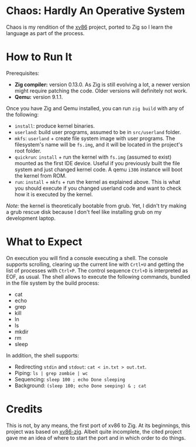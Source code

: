 # Chaos: Hardly An Operative System
Chaos is my rendition of the [xv86](https://github.com/mit-pdos/xv6-public) project, ported to Zig so I learn the language as part of the process.

# How to Run It
Prerequisites:

  * **Zig compiler:** version 0.13.0. As Zig is still evolving a lot, a newer version might require patching the code. Older versions will definitely not work.
  * **Qemu:** version 9.1.1.

Once you have Zig and Qemu installed, you can run `zig build` with any of the following:

  * `install`: produce kernel binaries.
  * `userland`: build user programs, assumed to be in `src/userland` folder.
  * `mkfs`: `userland` + create file system image with user programs. The filesystem's name will be `fs.img`, and it will be located in the project's root folder.
  * `quickrun`: `install` + run the kernel with `fs.img` (assumed to exist) mounted as the first IDE device. Useful if you previously built the file system and just changed kernel code. A qemu `i386` instance will boot the kernel from ROM.
  * `run`: `install` + `mkfs` + run the kernel as explained above. This is what you should execute if you changed userland code and want to check how it is executed by the kernel.

*Note:* the kernel is theoretically bootable from grub. Yet, I didn't try making a grub rescue disk because I don't feel like installing grub on my development laptop.

# What to Expect
On execution you will find a console executing a shell. The console supports scrolling, clearing up the current line with `Crtl+U` and getting the list of processes with `Ctrl+P`. The control sequence `Ctrl+D` is interpreted as EOF, as usual. The shell allows to execute the following commands, bundled in the file system by the build process:

  * cat
  * echo
  * grep
  * kill
  * ln
  * ls
  * mkdir
  * rm
  * sleep

In addition, the shell supports:

  * Redirecting `stdin` and `stdout`: `cat < in.txt > out.txt`.
  * Piping: `ls | grep zombie | wc`
  * Sequencing: `sleep 100 ; echo Done sleeping`
  * Background: `(sleep 100; echo Done seeping) & ; cat`

# Credits
This is not, by any means, the first port of xv86 to Zig. At its beginnings, this project was based on [xv86-zig](https://github.com/saza-ku/xv6-zig). Albeit quite incomplete, the cited project gave me an idea of where to start the port and in which order to do things.

